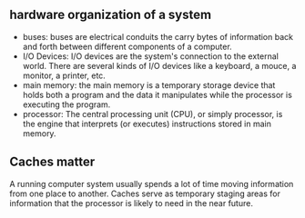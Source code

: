 ## hardware organization of a system

* buses: buses are electrical conduits the carry bytes of information back and forth between different components of a
  computer.
* I/O Devices: I/O devices are the system's connection to the external world. There are several kinds of I/O devices
  like a keyboard, a mouce, a monitor, a printer, etc.
* main memory: the main memory is a temporary storage device that holds both a program and the data it manipulates while
  the processor is executing the program.
* processor: The central processing unit (CPU), or simply processor, is the engine that interprets (or executes)
  instructions stored in main memory.

## Caches matter

A running computer system usually spends a lot of time moving information from one place to another. Caches serve
as temporary staging areas for information that the processor is likely to need in the near future.